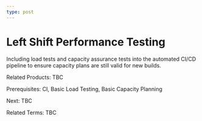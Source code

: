 ```yaml
---
type: post
---
```

# Left Shift Performance Testing

Including load tests and capacity assurance tests into the automated CI/CD pipeline to ensure capacity plans are still valid for new builds.

Related Products: TBC

Prerequisites: CI, Basic Load Testing, Basic Capacity Planning

Next: TBC

Related Terms: TBC
